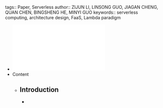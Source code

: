 tags:: Paper, Serverless
author:: ZIJUN LI, LINSONG GUO, JIAGAN CHENG, QUAN CHEN, BINGSHENG HE, MINYI GUO
keywords:: serverless computing, architecture design, FaaS, Lambda paradigm

- ![The Serverless Computing Survey A Technical Primer for Design Architecture.pdf](../assets/The_Serverless_Computing_Survey_A_Technical_Primer_for_Design_Architecture_1669564842293_0.pdf)
- Content
	- ## Introduction
		-